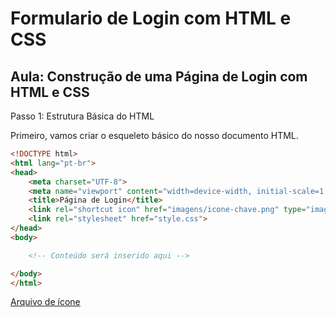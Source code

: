 # Formulario de Login com HTML e CSS

## Aula: Construção de uma Página de Login com HTML e CSS

Passo 1: Estrutura Básica do HTML

Primeiro, vamos criar o esqueleto básico do nosso documento HTML.

```html
<!DOCTYPE html>
<html lang="pt-br">
<head>
    <meta charset="UTF-8">
    <meta name="viewport" content="width=device-width, initial-scale=1.0">
    <title>Página de Login</title>
    <link rel="shortcut icon" href="imagens/icone-chave.png" type="image/x-icon">
    <link rel="stylesheet" href="style.css">
</head>
<body>

    <!-- Conteúdo será inserido aqui -->

</body>
</html>

```

[Arquivo de ícone](https://github.com/CTInternet/arquivos/blob/main/05%20-%20formulario-login-html-css/login-html-main/imagens/icone-chave.pnghttps:/)
